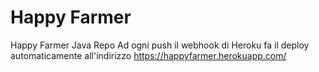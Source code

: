 # Happy Farmer
Happy Farmer Java Repo
Ad ogni push il webhook di Heroku fa il deploy automaticamente all'indirizzo https://happyfarmer.herokuapp.com/
